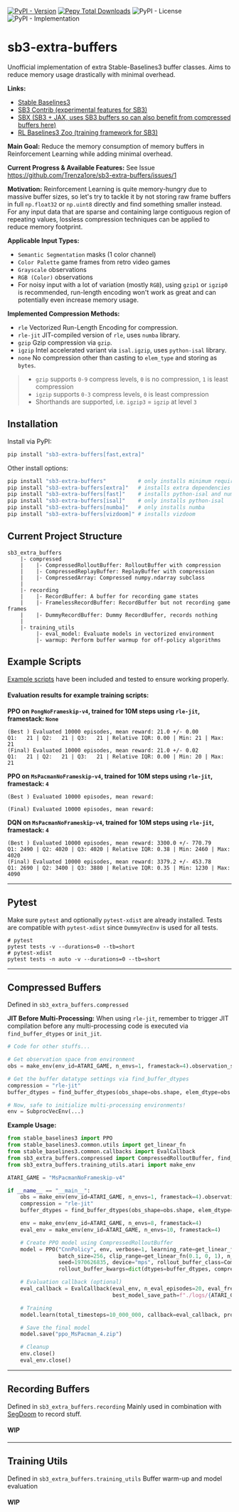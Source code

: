 [![PyPI - Version](https://img.shields.io/pypi/v/sb3-extra-buffers)](https://pypi.org/project/sb3-extra-buffers/) [![Pepy Total Downloads](https://img.shields.io/pepy/dt/sb3-extra-buffers)](https://pepy.tech/projects/sb3-extra-buffers) ![PyPI - License](https://img.shields.io/pypi/l/sb3-extra-buffers) ![PyPI - Implementation](https://img.shields.io/pypi/implementation/sb3-extra-buffers?style=flat)

# sb3-extra-buffers
Unofficial implementation of extra Stable-Baselines3 buffer classes. Aims to reduce memory usage drastically with minimal overhead.

**Links:**
- [Stable Baselines3](https://github.com/DLR-RM/stable-baselines3)
- [SB3 Contrib (experimental features for SB3)](https://github.com/Stable-Baselines-Team/stable-baselines3-contrib)
- [SBX (SB3 + JAX, uses SB3 buffers so can also benefit from compressed buffers here)](https://github.com/araffin/sbx)
- [RL Baselines3 Zoo (training framework for SB3)](https://github.com/DLR-RM/rl-baselines3-zoo)

**Main Goal:**
Reduce the memory consumption of memory buffers in Reinforcement Learning while adding minimal overhead.

**Current Progress & Available Features:**
See Issue https://github.com/Trenza1ore/sb3-extra-buffers/issues/1

**Motivation:**
Reinforcement Learning is quite memory-hungry due to massive buffer sizes, so let's try to tackle it by not storing raw frame buffers in full `np.float32` or `np.uint8` directly and find something smaller instead. For any input data that are sparse and containing large contiguous region of repeating values, lossless compression techniques can be applied to reduce memory footprint.

**Applicable Input Types:**
- `Semantic Segmentation` masks (1 color channel)
- `Color Palette` game frames from retro video games
- `Grayscale` observations
- `RGB (Color)` observations
- For noisy input with a lot of variation (mostly `RGB`), using `gzip1` or `igzip0` is recommended, run-length encoding won't work as great and can potentially even increase memory usage.

**Implemented Compression Methods:**
- `rle` Vectorized Run-Length Encoding for compression.
- `rle-jit` JIT-compiled version of `rle`, uses `numba` library.
- `gzip` Gzip compression via `gzip`. 
- `igzip` Intel accelerated variant via `isal.igzip`, uses `python-isal` library.
- `none` No compression other than casting to `elem_type` and storing as `bytes`.

> - `gzip` supports `0-9` compress levels, `0` is no compression, `1` is least compression
> - `igzip` supports `0-3` compress levels, `0` is least compression
> - Shorthands are supported, i.e. `igzip3` = `igzip` at level `3`


## Installation
Install via PyPI:
```bash
pip install "sb3-extra-buffers[fast,extra]"
```
Other install options:
```bash
pip install "sb3-extra-buffers"          # only installs minimum requirements
pip install "sb3-extra-buffers[extra]"   # installs extra dependencies for SB3
pip install "sb3-extra-buffers[fast]"    # installs python-isal and numba
pip install "sb3-extra-buffers[isal]"    # only installs python-isal
pip install "sb3-extra-buffers[numba]"   # only installs numba
pip install "sb3-extra-buffers[vizdoom]" # installs vizdoom
```
## Current Project Structure
```
sb3_extra_buffers
    |- compressed
    |    |- CompressedRolloutBuffer: RolloutBuffer with compression
    |    |- CompressedReplayBuffer: ReplayBuffer with compression
    |    |- CompressedArray: Compressed numpy.ndarray subclass
    |
    |- recording
    |    |- RecordBuffer: A buffer for recording game states
    |    |- FramelessRecordBuffer: RecordBuffer but not recording game frames
    |    |- DummyRecordBuffer: Dummy RecordBuffer, records nothing
    |
    |- training_utils
         |- eval_model: Evaluate models in vectorized environment
         |- warmup: Perform buffer warmup for off-policy algorithms
```
## Example Scripts
[Example scripts](https://github.com/Trenza1ore/sb3-extra-buffers/tree/main/examples) have been included and tested to ensure working properly. 
#### Evaluation results for example training scripts:
**PPO on `PongNoFrameskip-v4`, trained for 10M steps using `rle-jit`, framestack: `None`**
```
(Best ) Evaluated 10000 episodes, mean reward: 21.0 +/- 0.00
Q1:   21 | Q2:   21 | Q3:   21 | Relative IQR: 0.00 | Min: 21 | Max: 21
(Final) Evaluated 10000 episodes, mean reward: 21.0 +/- 0.02
Q1:   21 | Q2:   21 | Q3:   21 | Relative IQR: 0.00 | Min: 20 | Max: 21
```
**PPO on `MsPacmanNoFrameskip-v4`, trained for 10M steps using `rle-jit`, framestack: `4`**
```
(Best ) Evaluated 10000 episodes, mean reward: 

(Final) Evaluated 10000 episodes, mean reward: 

```
**DQN on `MsPacmanNoFrameskip-v4`, trained for 10M steps using `rle-jit`, framestack: `4`**
```
(Best ) Evaluated 10000 episodes, mean reward: 3300.0 +/- 770.79
Q1: 2490 | Q2: 4020 | Q3: 4020 | Relative IQR: 0.38 | Min: 2460 | Max: 4020
(Final) Evaluated 10000 episodes, mean reward: 3379.2 +/- 453.78
Q1: 2690 | Q2: 3400 | Q3: 3880 | Relative IQR: 0.35 | Min: 1230 | Max: 4090
```
---
## Pytest
Make sure `pytest` and optionally `pytest-xdist` are already installed. Tests are compatible with `pytest-xdist` since `DummyVecEnv` is used for all tests.
```
# pytest
pytest tests -v --durations=0 --tb=short
# pytest-xdist
pytest tests -n auto -v --durations=0 --tb=short
```
---
## Compressed Buffers
Defined in `sb3_extra_buffers.compressed`

**JIT Before Multi-Processing:**
When using `rle-jit`, remember to trigger JIT compilation before any multi-processing code is executed via  `find_buffer_dtypes` or `init_jit`.
```python
# Code for other stuffs...

# Get observation space from environment
obs = make_env(env_id=ATARI_GAME, n_envs=1, framestack=4).observation_space

# Get the buffer datatype settings via find_buffer_dtypes
compression = "rle-jit"
buffer_dtypes = find_buffer_dtypes(obs_shape=obs.shape, elem_dtype=obs.dtype, compression_method=compression)

# Now, safe to initialize multi-processing environments!
env = SubprocVecEnv(...)
```

**Example Usage:**
```python
from stable_baselines3 import PPO
from stable_baselines3.common.utils import get_linear_fn
from stable_baselines3.common.callbacks import EvalCallback
from sb3_extra_buffers.compressed import CompressedRolloutBuffer, find_buffer_dtypes
from sb3_extra_buffers.training_utils.atari import make_env

ATARI_GAME = "MsPacmanNoFrameskip-v4"

if __name__ == "__main__":
    obs = make_env(env_id=ATARI_GAME, n_envs=1, framestack=4).observation_space
    compression = "rle-jit"
    buffer_dtypes = find_buffer_dtypes(obs_shape=obs.shape, elem_dtype=obs.dtype, compression_method=compression)

    env = make_env(env_id=ATARI_GAME, n_envs=8, framestack=4)
    eval_env = make_env(env_id=ATARI_GAME, n_envs=10, framestack=4)

    # Create PPO model using CompressedRolloutBuffer
    model = PPO("CnnPolicy", env, verbose=1, learning_rate=get_linear_fn(2.5e-4, 0, 1), n_steps=128,
                batch_size=256, clip_range=get_linear_fn(0.1, 0, 1), n_epochs=4, ent_coef=0.01, vf_coef=0.5,
                seed=1970626835, device="mps", rollout_buffer_class=CompressedRolloutBuffer,
                rollout_buffer_kwargs=dict(dtypes=buffer_dtypes, compression_method=compression))

    # Evaluation callback (optional)
    eval_callback = EvalCallback(eval_env, n_eval_episodes=20, eval_freq=8192, log_path=f"./logs/{ATARI_GAME}/ppo/eval",
                                 best_model_save_path=f"./logs/{ATARI_GAME}/ppo/best_model")

    # Training
    model.learn(total_timesteps=10_000_000, callback=eval_callback, progress_bar=True)

    # Save the final model
    model.save("ppo_MsPacman_4.zip")

    # Cleanup
    env.close()
    eval_env.close()

```
---
## Recording Buffers
Defined in `sb3_extra_buffers.recording`
Mainly used in combination with [SegDoom](https://github.com/Trenza1ore/SegDoom) to record stuff.
#### WIP
---
## Training Utils
Defined in `sb3_extra_buffers.training_utils`
Buffer warm-up and model evaluation
#### WIP

